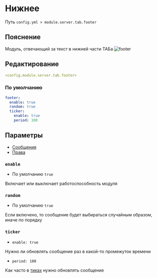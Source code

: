 # Нижнее
Путь `config.yml > module.server.tab.footer`

## Пояснение
Модуль, отвечающий за текст в нижней части ТАБа
![footer](/footer.png)

## Редактирование
```yaml
<config.module.server.tab.footer>
```

### По умолчанию
```yaml
footer:
  enable: true
  random: true
  ticker:
    enable: true
    period: 100
```

## Параметры

- [Сообщения](/ru/messages/ru_ru/module/server/tab/footer/)
- [Права](/ru/permissions/module/server/tab/footer/)

### `enable`
- По умолчанию `true`

Включает или выключает работоспособность модуля

### `random`
- По умолчанию `true`

Если включено, то сообщение будет выбираться случайным образом, иначе по порядку

### `ticker`
- `enable: true`

Нужно ли обновлять сообщение раз в какой-то промежуток времени

- `period: 100`

Как часто в [тиках](https://ru.minecraft.wiki/w/%D0%A2%D0%B0%D0%BA%D1%82) нужно обновлять сообщение